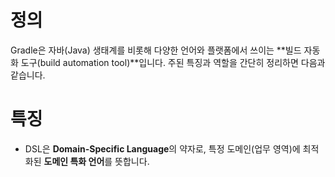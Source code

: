 # 정의

Gradle은 자바(Java) 생태계를 비롯해 다양한 언어와 플랫폼에서 쓰이는 **빌드 자동화 도구(build automation tool)**입니다. 주된 특징과 역할을 간단히 정리하면 다음과 같습니다.

# 특징

- DSL은 **Domain-Specific Language**의 약자로, 특정 도메인(업무 영역)에 최적화된 **도메인 특화 언어**를 뜻합니다.

